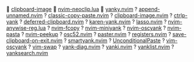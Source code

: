  [clipboard-image]()
 [nvim-neoclip.lua](https://github.com/AckslD/nvim-neoclip.lua)
 [yanky.nvim](https://github.com/gbprod/yanky.nvim)
? [append-unnamed.nvim](https://github.com/jake-stewart/append-unnamed.nvim)
? [classic-copy-paste.nvim](https://github.com/dam9000/classic-copy-paste.nvim)
? [clipboard-image.nvim](https://github.com/ekickx/clipboard-image.nvim)
? [ctrlp-yank](https://github.com/wsdjeg/ctrlp-yank)
? [deferred-clipboard.nvim](https://github.com/EtiamNullam/deferred-clipboard.nvim)
? [karen-yank.nvim](https://github.com/tenxsoydev/karen-yank.nvim)
? [lasso.nvim](https://github.com/austinliuigi/lasso.nvim)
? [nvim-anywise-reg.lua](https://github.com/AckslD/nvim-anywise-reg.lua)
? [nvim-fcopy](https://github.com/tsukimizake/nvim-fcopy)
? [nvim-miniyank](https://github.com/bfredl/nvim-miniyank)
? [nvim-oscyank](https://github.com/ojroques/nvim-oscyank)
? [nvim-pasta](https://github.com/hrsh7th/nvim-pasta)
? [nvim-peekup](https://github.com/gennaro-tedesco/nvim-peekup)
? [osc52.nvim](https://github.com/yutkat/osc52.nvim)
? [paster.nvim](https://github.com/vodrazka/paster.nvim)
? [registers.nvim](https://github.com/tversteeg/registers.nvim)
? [save-clipboard-on-exit.nvim](https://github.com/yutkat/save-clipboard-on-exit.nvim)
? [smartyank.nvim](https://github.com/ibhagwan/smartyank.nvim)
? [UnconditionalPaste](https://github.com/vim-scripts/UnconditionalPaste)
? [vim-oscyank](https://github.com/ojroques/vim-oscyank)
? [vim-swap](https://github.com/machakann/vim-swap)
? [yank-diag.nvim](https://github.com/suba327777/yank-diag.nvim)
? [yanki.nvim](https://github.com/RomanoZumbe/yanki.nvim)
? [yanklist.nvim](https://github.com/Noah4ever/yanklist.nvim)
? [yanksearch.nvim](https://github.com/Piotr1215/yanksearch.nvim)
